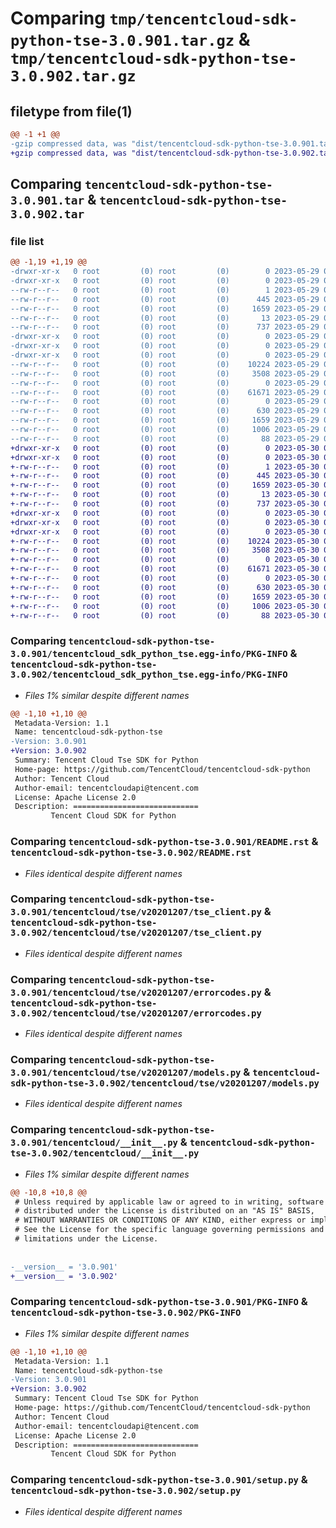 # Comparing `tmp/tencentcloud-sdk-python-tse-3.0.901.tar.gz` & `tmp/tencentcloud-sdk-python-tse-3.0.902.tar.gz`

## filetype from file(1)

```diff
@@ -1 +1 @@
-gzip compressed data, was "dist/tencentcloud-sdk-python-tse-3.0.901.tar", last modified: Mon May 29 02:40:17 2023, max compression
+gzip compressed data, was "dist/tencentcloud-sdk-python-tse-3.0.902.tar", last modified: Tue May 30 00:36:14 2023, max compression
```

## Comparing `tencentcloud-sdk-python-tse-3.0.901.tar` & `tencentcloud-sdk-python-tse-3.0.902.tar`

### file list

```diff
@@ -1,19 +1,19 @@
-drwxr-xr-x   0 root         (0) root         (0)        0 2023-05-29 02:40:17.000000 tencentcloud-sdk-python-tse-3.0.901/
-drwxr-xr-x   0 root         (0) root         (0)        0 2023-05-29 02:40:17.000000 tencentcloud-sdk-python-tse-3.0.901/tencentcloud_sdk_python_tse.egg-info/
--rw-r--r--   0 root         (0) root         (0)        1 2023-05-29 02:40:17.000000 tencentcloud-sdk-python-tse-3.0.901/tencentcloud_sdk_python_tse.egg-info/dependency_links.txt
--rw-r--r--   0 root         (0) root         (0)      445 2023-05-29 02:40:17.000000 tencentcloud-sdk-python-tse-3.0.901/tencentcloud_sdk_python_tse.egg-info/SOURCES.txt
--rw-r--r--   0 root         (0) root         (0)     1659 2023-05-29 02:40:17.000000 tencentcloud-sdk-python-tse-3.0.901/tencentcloud_sdk_python_tse.egg-info/PKG-INFO
--rw-r--r--   0 root         (0) root         (0)       13 2023-05-29 02:40:17.000000 tencentcloud-sdk-python-tse-3.0.901/tencentcloud_sdk_python_tse.egg-info/top_level.txt
--rw-r--r--   0 root         (0) root         (0)      737 2023-05-29 02:40:17.000000 tencentcloud-sdk-python-tse-3.0.901/README.rst
-drwxr-xr-x   0 root         (0) root         (0)        0 2023-05-29 02:40:17.000000 tencentcloud-sdk-python-tse-3.0.901/tencentcloud/
-drwxr-xr-x   0 root         (0) root         (0)        0 2023-05-29 02:40:17.000000 tencentcloud-sdk-python-tse-3.0.901/tencentcloud/tse/
-drwxr-xr-x   0 root         (0) root         (0)        0 2023-05-29 02:40:17.000000 tencentcloud-sdk-python-tse-3.0.901/tencentcloud/tse/v20201207/
--rw-r--r--   0 root         (0) root         (0)    10224 2023-05-29 02:40:17.000000 tencentcloud-sdk-python-tse-3.0.901/tencentcloud/tse/v20201207/tse_client.py
--rw-r--r--   0 root         (0) root         (0)     3508 2023-05-29 02:40:17.000000 tencentcloud-sdk-python-tse-3.0.901/tencentcloud/tse/v20201207/errorcodes.py
--rw-r--r--   0 root         (0) root         (0)        0 2023-05-29 02:40:17.000000 tencentcloud-sdk-python-tse-3.0.901/tencentcloud/tse/v20201207/__init__.py
--rw-r--r--   0 root         (0) root         (0)    61671 2023-05-29 02:40:17.000000 tencentcloud-sdk-python-tse-3.0.901/tencentcloud/tse/v20201207/models.py
--rw-r--r--   0 root         (0) root         (0)        0 2023-05-29 02:40:17.000000 tencentcloud-sdk-python-tse-3.0.901/tencentcloud/tse/__init__.py
--rw-r--r--   0 root         (0) root         (0)      630 2023-05-29 02:40:17.000000 tencentcloud-sdk-python-tse-3.0.901/tencentcloud/__init__.py
--rw-r--r--   0 root         (0) root         (0)     1659 2023-05-29 02:40:17.000000 tencentcloud-sdk-python-tse-3.0.901/PKG-INFO
--rw-r--r--   0 root         (0) root         (0)     1006 2023-05-29 02:40:17.000000 tencentcloud-sdk-python-tse-3.0.901/setup.py
--rw-r--r--   0 root         (0) root         (0)       88 2023-05-29 02:40:17.000000 tencentcloud-sdk-python-tse-3.0.901/setup.cfg
+drwxr-xr-x   0 root         (0) root         (0)        0 2023-05-30 00:36:14.000000 tencentcloud-sdk-python-tse-3.0.902/
+drwxr-xr-x   0 root         (0) root         (0)        0 2023-05-30 00:36:14.000000 tencentcloud-sdk-python-tse-3.0.902/tencentcloud_sdk_python_tse.egg-info/
+-rw-r--r--   0 root         (0) root         (0)        1 2023-05-30 00:36:14.000000 tencentcloud-sdk-python-tse-3.0.902/tencentcloud_sdk_python_tse.egg-info/dependency_links.txt
+-rw-r--r--   0 root         (0) root         (0)      445 2023-05-30 00:36:14.000000 tencentcloud-sdk-python-tse-3.0.902/tencentcloud_sdk_python_tse.egg-info/SOURCES.txt
+-rw-r--r--   0 root         (0) root         (0)     1659 2023-05-30 00:36:14.000000 tencentcloud-sdk-python-tse-3.0.902/tencentcloud_sdk_python_tse.egg-info/PKG-INFO
+-rw-r--r--   0 root         (0) root         (0)       13 2023-05-30 00:36:14.000000 tencentcloud-sdk-python-tse-3.0.902/tencentcloud_sdk_python_tse.egg-info/top_level.txt
+-rw-r--r--   0 root         (0) root         (0)      737 2023-05-30 00:36:14.000000 tencentcloud-sdk-python-tse-3.0.902/README.rst
+drwxr-xr-x   0 root         (0) root         (0)        0 2023-05-30 00:36:14.000000 tencentcloud-sdk-python-tse-3.0.902/tencentcloud/
+drwxr-xr-x   0 root         (0) root         (0)        0 2023-05-30 00:36:14.000000 tencentcloud-sdk-python-tse-3.0.902/tencentcloud/tse/
+drwxr-xr-x   0 root         (0) root         (0)        0 2023-05-30 00:36:14.000000 tencentcloud-sdk-python-tse-3.0.902/tencentcloud/tse/v20201207/
+-rw-r--r--   0 root         (0) root         (0)    10224 2023-05-30 00:36:14.000000 tencentcloud-sdk-python-tse-3.0.902/tencentcloud/tse/v20201207/tse_client.py
+-rw-r--r--   0 root         (0) root         (0)     3508 2023-05-30 00:36:14.000000 tencentcloud-sdk-python-tse-3.0.902/tencentcloud/tse/v20201207/errorcodes.py
+-rw-r--r--   0 root         (0) root         (0)        0 2023-05-30 00:36:14.000000 tencentcloud-sdk-python-tse-3.0.902/tencentcloud/tse/v20201207/__init__.py
+-rw-r--r--   0 root         (0) root         (0)    61671 2023-05-30 00:36:14.000000 tencentcloud-sdk-python-tse-3.0.902/tencentcloud/tse/v20201207/models.py
+-rw-r--r--   0 root         (0) root         (0)        0 2023-05-30 00:36:14.000000 tencentcloud-sdk-python-tse-3.0.902/tencentcloud/tse/__init__.py
+-rw-r--r--   0 root         (0) root         (0)      630 2023-05-30 00:36:14.000000 tencentcloud-sdk-python-tse-3.0.902/tencentcloud/__init__.py
+-rw-r--r--   0 root         (0) root         (0)     1659 2023-05-30 00:36:14.000000 tencentcloud-sdk-python-tse-3.0.902/PKG-INFO
+-rw-r--r--   0 root         (0) root         (0)     1006 2023-05-30 00:36:14.000000 tencentcloud-sdk-python-tse-3.0.902/setup.py
+-rw-r--r--   0 root         (0) root         (0)       88 2023-05-30 00:36:14.000000 tencentcloud-sdk-python-tse-3.0.902/setup.cfg
```

### Comparing `tencentcloud-sdk-python-tse-3.0.901/tencentcloud_sdk_python_tse.egg-info/PKG-INFO` & `tencentcloud-sdk-python-tse-3.0.902/tencentcloud_sdk_python_tse.egg-info/PKG-INFO`

 * *Files 1% similar despite different names*

```diff
@@ -1,10 +1,10 @@
 Metadata-Version: 1.1
 Name: tencentcloud-sdk-python-tse
-Version: 3.0.901
+Version: 3.0.902
 Summary: Tencent Cloud Tse SDK for Python
 Home-page: https://github.com/TencentCloud/tencentcloud-sdk-python
 Author: Tencent Cloud
 Author-email: tencentcloudapi@tencent.com
 License: Apache License 2.0
 Description: ============================
         Tencent Cloud SDK for Python
```

### Comparing `tencentcloud-sdk-python-tse-3.0.901/README.rst` & `tencentcloud-sdk-python-tse-3.0.902/README.rst`

 * *Files identical despite different names*

### Comparing `tencentcloud-sdk-python-tse-3.0.901/tencentcloud/tse/v20201207/tse_client.py` & `tencentcloud-sdk-python-tse-3.0.902/tencentcloud/tse/v20201207/tse_client.py`

 * *Files identical despite different names*

### Comparing `tencentcloud-sdk-python-tse-3.0.901/tencentcloud/tse/v20201207/errorcodes.py` & `tencentcloud-sdk-python-tse-3.0.902/tencentcloud/tse/v20201207/errorcodes.py`

 * *Files identical despite different names*

### Comparing `tencentcloud-sdk-python-tse-3.0.901/tencentcloud/tse/v20201207/models.py` & `tencentcloud-sdk-python-tse-3.0.902/tencentcloud/tse/v20201207/models.py`

 * *Files identical despite different names*

### Comparing `tencentcloud-sdk-python-tse-3.0.901/tencentcloud/__init__.py` & `tencentcloud-sdk-python-tse-3.0.902/tencentcloud/__init__.py`

 * *Files 1% similar despite different names*

```diff
@@ -10,8 +10,8 @@
 # Unless required by applicable law or agreed to in writing, software
 # distributed under the License is distributed on an "AS IS" BASIS,
 # WITHOUT WARRANTIES OR CONDITIONS OF ANY KIND, either express or implied.
 # See the License for the specific language governing permissions and
 # limitations under the License.
 
 
-__version__ = '3.0.901'
+__version__ = '3.0.902'
```

### Comparing `tencentcloud-sdk-python-tse-3.0.901/PKG-INFO` & `tencentcloud-sdk-python-tse-3.0.902/PKG-INFO`

 * *Files 1% similar despite different names*

```diff
@@ -1,10 +1,10 @@
 Metadata-Version: 1.1
 Name: tencentcloud-sdk-python-tse
-Version: 3.0.901
+Version: 3.0.902
 Summary: Tencent Cloud Tse SDK for Python
 Home-page: https://github.com/TencentCloud/tencentcloud-sdk-python
 Author: Tencent Cloud
 Author-email: tencentcloudapi@tencent.com
 License: Apache License 2.0
 Description: ============================
         Tencent Cloud SDK for Python
```

### Comparing `tencentcloud-sdk-python-tse-3.0.901/setup.py` & `tencentcloud-sdk-python-tse-3.0.902/setup.py`

 * *Files identical despite different names*

